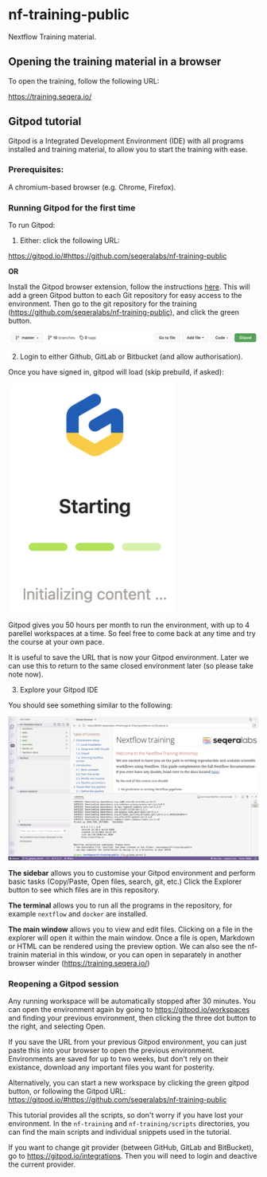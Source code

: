 # nf-training-public

Nextflow Training material. 

## Opening the training material in a browser

To open the training, follow the following URL:

https://training.seqera.io/

## Gitpod tutorial

Gitpod is a Integrated Development Environment (IDE) with all programs installed and training material, to allow you to start the training with ease. 

### Prerequisites:

A chromium-based browser (e.g. Chrome, Firefox).

### Running Gitpod for the first time

To run Gitpod:

1. Either: click the following URL:

https://gitpod.io/#https://github.com/seqeralabs/nf-training-public

**OR**

Install the Gitpod browser extension, follow the instructions [here](https://www.gitpod.io/docs/browser-extension). This will add a green Gitpod button to each Git repository for easy access to the environment. Then go to the git repository for the training (https://github.com/seqeralabs/nf-training-public), and click the green button.

![PNG](/asciidocs/img/gitpodbutton.png)

2. Login to either Github, GitLab or Bitbucket (and allow authorisation). 

Once you have signed in, gitpod will load (skip prebuild, if asked):

![PNG](/asciidocs/img/gitpod.png)

Gitpod gives you 50 hours per month to run the environment, with up to 4 parellel workspaces at a time. So feel free to come back at any time and try the course at your own pace.

It is useful to save the URL that is now your Gitpod environment. Later we can use this to return to the same closed environment later (so please take note now).

3. Explore your Gitpod IDE

You should see something similar to the following:

![PNG](/asciidocs/img/gitpod.welcome.png)

**The sidebar** allows you to customise your Gitpod environment and perform basic tasks (Copy/Paste, Open files, search, git, etc.) Click the Explorer button to see which files are in this repository.

**The terminal** allows you to run all the programs in the repository, for example `nextflow` and `docker` are installed. 

**The main window** allows you to view and edit files. Clicking on a file in the explorer will open it within the main window. Once a file is open, Markdown or HTML can be rendered using the preview option. We can also see the nf-trainin material in this window, or you can open in separately in another browser winder (https://training.seqera.io/)

### Reopening a Gitpod session

Any running workspace will be automatically stopped after 30 minutes. You can open the environment again by going to https://gitpod.io/workspaces and finding your previous environment, then clicking the three dot button to the right, and selecting Open. 

If you save the URL from your previous Gitpod environment, you can just paste this into your browser to open the previous environment. Environments are saved for up to two weeks, but don't rely on their existance, download any important files you want for posterity.

Alternatively, you can start a new workspace by clicking the green gitpod button, or following the Gitpod URL: 
https://gitpod.io/#https://github.com/seqeralabs/nf-training-public

This tutorial provides all the scripts, so don't worry if you have lost your environment. In the `nf-training` and `nf-training/scripts` directories, you can find the main scripts and individual snippets used in the tutorial.

If you want to change git provider (between GitHub, GitLab and BitBucket), go to https://gitpod.io/integrations. Then you will need to login and deactive the current provider.
